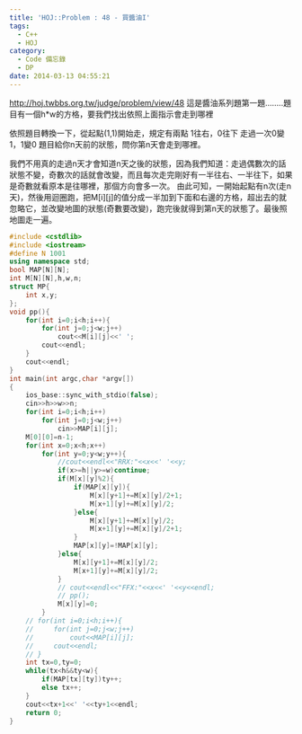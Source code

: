 ```yaml
---
title: 'HOJ::Problem : 48 - 買醬油I'
tags:
  - C++
  - HOJ
category:
  - Code 備忘錄
  - DP
date: 2014-03-13 04:55:21
---
```



http://hoj.twbbs.org.tw/judge/problem/view/48
這是醬油系列題第一題........題目有一個h*w的方格，要我們找出依照上面指示會走到哪裡

<!--more-->

依照題目轉換一下，從起點(1,1)開始走，規定有兩點
1往右，0往下
走過一次0變1，1變0
題目給你n天前的狀態，問你第n天會走到哪裡。

我們不用真的走過n天才會知道n天之後的狀態，因為我們知道：走過偶數次的話狀態不變，奇數次的話就會改變，而且每次走完剛好有一半往右、一半往下，如果是奇數就看原本是往哪裡，那個方向會多一次。
由此可知，一開始起點有n次(走n天)，然後用迴圈跑，把M[i][j]的值分成一半加到下面和右邊的方格，超出去的就忽略它，並改變地圖的狀態(奇數要改變)，跑完後就得到第n天的狀態了。最後照地圖走一遍。



``` c++
#include <cstdlib>
#include <iostream>
#define N 1001
using namespace std;
bool MAP[N][N];
int M[N][N],h,w,n;
struct MP{
    int x,y;
};
void pp(){
    for(int i=0;i<h;i++){
        for(int j=0;j<w;j++)
            cout<<M[i][j]<<' ';
        cout<<endl;
    }
    cout<<endl;
}
int main(int argc,char *argv[])
{
    ios_base::sync_with_stdio(false);
    cin>>h>>w>>n;
    for(int i=0;i<h;i++)
        for(int j=0;j<w;j++)
            cin>>MAP[i][j];
    M[0][0]=n-1;
    for(int x=0;x<h;x++)
        for(int y=0;y<w;y++){
            //cout<<endl<<"RRX:"<<x<<' '<<y;
            if(x>=h||y>=w)continue;
            if(M[x][y]%2){
                if(MAP[x][y]){
                    M[x][y+1]+=M[x][y]/2+1;
                    M[x+1][y]+=M[x][y]/2;
                }else{
                    M[x][y+1]+=M[x][y]/2;
                    M[x+1][y]+=M[x][y]/2+1;
                }
                MAP[x][y]=!MAP[x][y];
            }else{
                M[x][y+1]+=M[x][y]/2;
                M[x+1][y]+=M[x][y]/2;
            }
            // cout<<endl<<"FFX:"<<x<<' '<<y<<endl;
            // pp();
            M[x][y]=0;
        }
    // for(int i=0;i<h;i++){
    //     for(int j=0;j<w;j++)
    //         cout<<MAP[i][j];
    //     cout<<endl;
    // }
    int tx=0,ty=0;
    while(tx<h&&ty<w){
        if(MAP[tx][ty])ty++;
        else tx++;
    }
    cout<<tx+1<<' '<<ty+1<<endl;
    return 0;
}
```